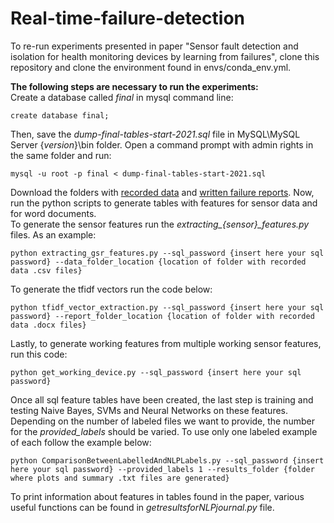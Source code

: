 # Real-time-failure-detection

To re-run experiments presented in paper "Sensor fault detection and isolation for health monitoring
devices by learning from failures", clone this repository and clone the environment found in envs/conda_env.yml.

**The following steps are necessary to run the experiments:**\
Create a database called *final* in mysql command line:
```
create database final;
```
Then, save the *dump-final-tables-start-2021.sql* file in MySQL\MySQL Server {*version*}\bin folder. Open a command prompt with admin rights in the same folder and run:
```
mysql -u root -p final < dump-final-tables-start-2021.sql
```
Download the folders with [recorded data](https://drive.google.com/file/d/1FaJK0pMIHg-x5dnGmrmts8z9h3-vbLpa/view?usp=sharing) and [written failure reports](https://drive.google.com/file/d/1C0N-4VKglsygwjRTrHl6JgkG9BBimmuE/view?usp=sharing).
Now, run the python scripts to generate tables with features for sensor data and for word documents.\
To generate the sensor features run the *extracting_{sensor}_features.py* files. As an example:
```
python extracting_gsr_features.py --sql_password {insert here your sql password} --data_folder_location {location of folder with recorded data .csv files}
```
To generate the tfidf vectors run the code below:
```
python tfidf_vector_extraction.py --sql_password {insert here your sql password} --report_folder_location {location of folder with recorded data .docx files}
```
Lastly, to generate working features from multiple working sensor features, run this code:
```
python get_working_device.py --sql_password {insert here your sql password}
```
Once all sql feature tables have been created, the last step is training and testing Naive Bayes, SVMs and Neural Networks on these features. Depending on the number of labeled files we want to provide, the number for the *provided_labels* should be varied. To use only one labeled example of each follow the example below:
```
python ComparisonBetweenLabelledAndNLPLabels.py --sql_password {insert here your sql password} --provided_labels 1 --results_folder {folder where plots and summary .txt files are generated}
```
To print information about features in tables found in the paper, various useful functions can be found in *getresultsforNLPjournal.py* file.

